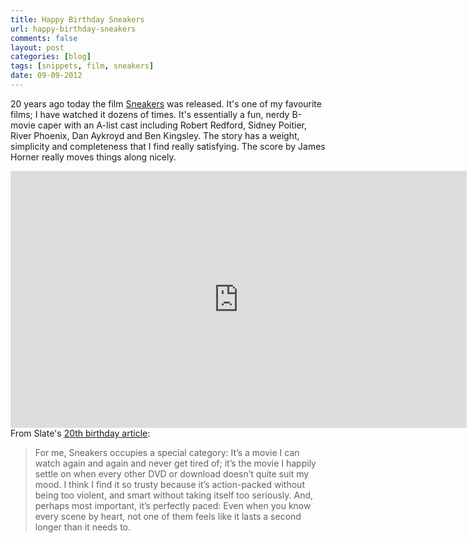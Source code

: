```yaml
---
title: Happy Birthday Sneakers
url: happy-birthday-sneakers
comments: false
layout: post
categories: [blog]
tags: [snippets, film, sneakers]
date: 09-09-2012
---
```

20 years ago today the film <a href="http://www.imdb.com/title/tt0105435/">Sneakers</a> was released. It's one of my favourite films; I have watched it dozens of times. It's essentially a fun, nerdy B-movie caper with an A-list cast including Robert Redford, Sidney Poitier, River Phoenix, Dan Aykroyd and Ben Kingsley. The story has a weight, simplicity and completeness that I find really satisfying. The score by James Horner really moves things along nicely.
<iframe width="730" height="411" src="http://www.youtube.com/embed/5m2Dnb2YLOk" frameborder="0" allowfullscreen></iframe> 
From Slate's <a href="http://www.slate.com/articles/arts/culturebox/features/2012/sneakers_20th_anniversary/robert_redford_sidney_poitier_and_ben_kingsley_made_one_very_prescient_movie_.html">20th birthday article</a>:
<blockquote>For me, Sneakers occupies a special category: It’s a movie I can watch again and again and never get tired of; it’s the movie I happily settle on when every other DVD or download doesn’t quite suit my mood. I think I find it so trusty because it’s action-packed without being too violent, and smart without taking itself too seriously. And, perhaps most important, it’s perfectly paced: Even when you know every scene by heart, not one of them feels like it lasts a second longer than it needs to.</blockquote>
